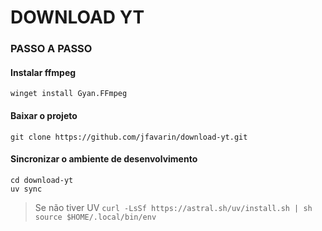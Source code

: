 # DOWNLOAD YT

### PASSO A PASSO

#### Instalar ffmpeg

```
winget install Gyan.FFmpeg
```

#### Baixar o projeto

```
git clone https://github.com/jfavarin/download-yt.git
```

#### Sincronizar o ambiente de desenvolvimento

```
cd download-yt
uv sync
```

> Se não tiver UV
> `curl -LsSf https://astral.sh/uv/install.sh | sh`
> `source $HOME/.local/bin/env`
